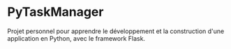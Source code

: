 # PyTaskManager

Projet personnel pour apprendre le développement et la construction d'une application en Python, avec le framework Flask.
